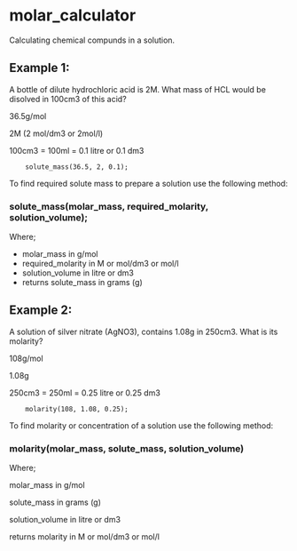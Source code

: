# molar_calculator
Calculating chemical compunds in a solution.

## Example 1:
   A bottle of dilute hydrochloric acid is 2M.
   What mass of HCL would be disolved in 100cm3 of this acid?
        
   36.5g/mol

   2M (2 mol/dm3 or 2mol/l)

   100cm3 = 100ml = 0.1 litre or 0.1 dm3

        solute_mass(36.5, 2, 0.1);

To find required solute mass to prepare a solution use the following method:
   ### solute_mass(molar_mass, required_molarity, solution_volume);
   
   Where;  
   
   * molar_mass in g/mol
   * required_molarity in M or mol/dm3 or mol/l
   * solution_volume in litre or dm3
   * returns solute_mass in grams (g)

## Example 2:
   A solution of silver nitrate (AgNO3), 
   contains 1.08g in 250cm3. What is its molarity?

   108g/mol
   
   1.08g
   
   250cm3 = 250ml = 0.25 litre or 0.25 dm3

        molarity(108, 1.08, 0.25);

To find molarity or concentration of a solution use the following method:
   ### molarity(molar_mass, solute_mass, solution_volume)
   
   Where;
        
   molar_mass in g/mol
        
   solute_mass in grams (g)
                
   solution_volume in litre or dm3   
                
   returns molarity in M or mol/dm3 or mol/l
